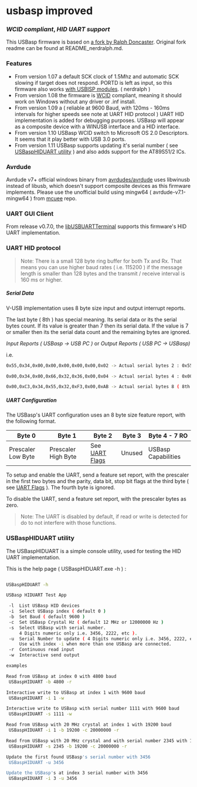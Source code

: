 # usbasp improved
### _WCID compliant_, _HID UART support_

This USBasp firmware is based on [a fork by Ralph Doncaster]. Original fork readme can be found at README_nerdralph.md.

### Features
- From version 1.07 a default SCK clock of 1.5Mhz and automatic SCK slowing if target does not respond.  PORTD is left as input, so this firmware also works [with USBISP modules]. ( nerdralph )
- From version 1.08 the firmware is [WCID] compliant, meaning it should work on Windows without any driver or .inf install.
- From version 1.09 a ( reliable at 9600 Baud, with 120ms - 160ms intervals for higher speeds see note at UART HID protocol ) UART HID implementation is added for debugging purposes. USBasp will appear as a composite device with a WINUSB interface and a HID interface.
- From version 1.10 USBasp WCID switch to Microsoft OS 2.0 Descriptors. It seems that it play better with USB 3.0 ports.
- From version 1.11 USBasp supports updating it's serial number ( see [USBaspHIDUART utility] ) and also adds support for the AT89S51/2 ICs.

### Avrdude

 Avrdude v7+ official windows binary from [avrdudes/avrdude] uses libwinusb instead of libusb, which doesn't support composite devices as this firmware implements. Please use the unofficial build using mingw64 ( avrdude-v7.1-mingw64 ) from [mcuee] repo.

### UART GUI Client

From release v0.7.0, the [libUSBUARTTerminal] supports this firmware's HID UART implementation.

### UART HID protocol

> Note: There is a small 128 byte ring buffer for both Tx and Rx. That means you can use higher baud rates ( i.e. 115200 ) if the message length is smaller than 128 bytes and the transmit / receive interval is 160 ms or higher.

##### _Serial Data_

V-USB implementation uses 8 byte size input and output interrupt reports.

The last byte ( 8th ) has special meaning. Its serial data or its the serial bytes count. If its value is greater than 7 then its serial data. If the value is 7 or smaller then its the serial data count and the remaining bytes are ignored.

_Input Reports ( USBasp -> USB PC )_ or _Output Reports ( USB PC -> USBasp)_

i.e.

```sh
0x55,0x34,0x00,0x00,0x00,0x00,0x00,0x02 -> Actual serial bytes 2 : 0x55,0x34

0x00,0x34,0x00,0x66,0x32,0x36,0x00,0x04 -> Actual serial bytes 4 : 0x00,0x34,0x00,0x66

0x00,0xC3,0x34,0x55,0x32,0xF3,0x00,0xAB -> Actual serial bytes 8 ( 8th byte > 7 ) : 0x00,0xC3,0x34,0x55,0x32,0xF3,0x00,0xAB
```

##### _UART Configuration_

The USBasp's UART configuration uses an 8 byte size feature report, with the following format.

| Byte 0   | Byte 1 | Byte 2 | Byte 3 | Byte 4 - 7  RO |
| -------- | --------- | -------- | -------- | -------- |
| Prescaler Low Byte | Prescaler High Byte | See [UART Flags] | Unused | USBasp Capabilities |

To setup and enable the UART, send a feature set report, with the prescaler in the first two bytes and the parity, data bit, stop bit flags at the third byte ( see [UART Flags] ). The fourth byte is ignored. 

To disable the UART, send a feature set report, with the prescaler bytes as zero.

> Note: The UART is disabled by default, if read or write is detected for do to not interfere with those functions.

### USBaspHIDUART utility

The USBaspHIDUART is a simple console utility, used for testing the HID UART implementation. 

This is the help page ( USBaspHIDUART.exe -h ) :

```sh

USBaspHIDUART -h

USBasp HIDUART Test App

 -l  List USBasp HID devices
 -i  Select USBasp index ( default 0 )
 -b  Set Baud ( default 9600 )
 -c  Set USBasp Crystal Hz ( default 12 MHz or 12000000 Hz )
 -s  Select USBasp with serial number.
     4 Digits numeric only i.e. 3456, 2222, etc ).
 -u  Serial Number to update ( 4 Digits numeric only i.e. 3456, 2222, etc ).
     Use with index -i when more than one USBasp are connected.
 -r  Continuous read input
 -w  Interactive send output

examples

Read from USBasp at index 0 with 4800 baud
 USBaspHIDUART -b 4800 -r

Interactive write to USBasp at index 1 with 9600 baud
 USBaspHIDUART -i 1 -w

Interactive write to USBasp with serial number 1111 with 9600 baud
 USBaspHIDUART -s 1111 -w

Read from USBasp with 20 MHz crystal at index 1 with 19200 baud
 USBaspHIDUART -i 1 -b 19200 -c 20000000 -r

Read from USBasp with 20 MHz crystal and with serial number 2345 with 19200 baud
 USBaspHIDUART -s 2345 -b 19200 -c 20000000 -r

Update the first found USBasp's serial number with 3456
 USBaspHIDUART -u 3456

Update the USBasp's at index 3 serial number with 3456
 USBaspHIDUART -i 3 -u 3456
```


[a fork by Ralph Doncaster]: <https://github.com/nerdralph/usbasp>
[with USBISP modules]: <https://www.sciencetronics.com/greenphotons/?p=938>
[WCID]: <https://github.com/pbatard/libwdi/wiki/WCID-Devices>
[MSYS2]: <https://www.msys2.org/>
[avr8-gnu-toolchain (3.6.2.17778)]: <https://www.microchip.com/en-us/tools-resources/develop/microchip-studio/gcc-compilers>
[UART Flags]: <https://github.com/dioannidis/usbasp/blob/167bf1c785b353cba206a0dbcc7d322f7f49d0b9/firmware/usbasp.h#L76)>
[mcuee]: <https://github.com/mcuee/avrdude/releases/tag/v7.1>
[avrdudes/avrdude]: <https://github.com/avrdudes/avrdude>
[libUSBUARTTerminal]: <https://github.com/dioannidis/libUSBUARTTerminal>
[USBaspHIDUART utility]: <https://github.com/dioannidis/usbasp#usbasphiduart-utility>
